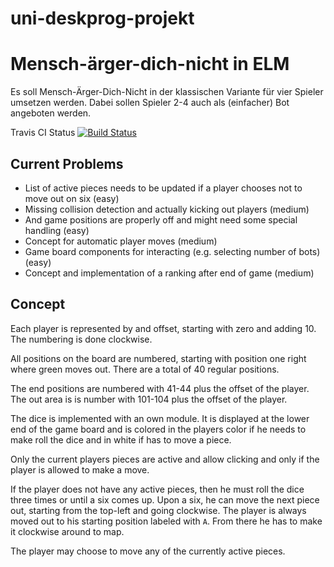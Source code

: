 # uni-deskprog-projekt
Mensch-ärger-dich-nicht in ELM
==============================

Es soll Mensch-Ärger-Dich-Nicht in der klassischen Variante
für vier Spieler umsetzen werden. Dabei sollen Spieler 2-4 auch als
(einfacher) Bot angeboten werden.

Travis CI Status [![Build Status](https://travis-ci.org/pgampe/uni-deskprog-projekt.svg?branch=master)](https://travis-ci.org/pgampe/uni-deskprog-projekt)

Current Problems
----------------

 * List of active pieces needs to be updated if a player chooses not to move out on six (easy)
 * Missing collision detection and actually kicking out players (medium)
 * And game positions are properly off and might need some special handling (easy)
 * Concept for automatic player moves (medium)
 * Game board components for interacting (e.g. selecting number of bots) (easy)
 * Concept and implementation of a ranking after end of game (medium)
 
 
Concept
-------

Each player is represented by and offset, starting with zero and adding 10.
The numbering is done clockwise.

All positions on the board are numbered, starting with position one right
where green moves out. There are a total of 40 regular positions.

The end positions are numbered with 41-44 plus the offset of the player.
The out area is is number with 101-104 plus the offset of the player.

The dice is implemented with an own module. It is displayed at the lower
end of the game board and is colored in the players color if he needs to
make roll the dice and in white if has to move a piece.

Only the current players pieces are active and allow clicking and only
if the player is allowed to make a move.

If the player does not have any active pieces, then he must roll the dice
three times or until a six comes up. Upon a six, he can move the next
piece out, starting from the top-left and going clockwise. The player is
always moved out to his starting position labeled with ``A``. From there
he has to make it clockwise around to map.

The player may choose to move any of the currently active pieces.

 
